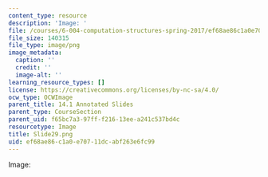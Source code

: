 ```yaml
---
content_type: resource
description: 'Image: '
file: /courses/6-004-computation-structures-spring-2017/ef68ae86c1a0e70711dcabf263e6fc99_Slide29.png
file_size: 140315
file_type: image/png
image_metadata:
  caption: ''
  credit: ''
  image-alt: ''
learning_resource_types: []
license: https://creativecommons.org/licenses/by-nc-sa/4.0/
ocw_type: OCWImage
parent_title: 14.1 Annotated Slides
parent_type: CourseSection
parent_uid: f65bc7a3-97ff-f216-13ee-a241c537bd4c
resourcetype: Image
title: Slide29.png
uid: ef68ae86-c1a0-e707-11dc-abf263e6fc99
---
```

Image: 